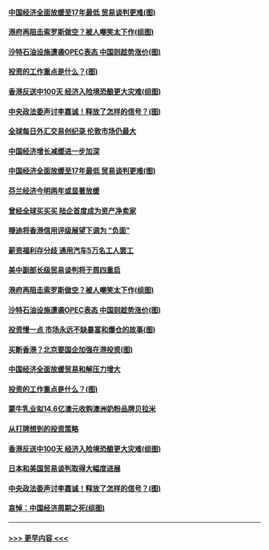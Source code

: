 #### [中国经济全面放缓至17年最低 贸易谈判更难(图)](../pages/p5/907648.md?t=09172255) 
#### [港府再阻击索罗斯做空？被人嘲笑太下作(组图)](../pages/p5/907637.md?t=09172255) 
#### [沙特石油设施遭袭OPEC表态 中国则趁势涨价(图)](../pages/p5/907570.md?t=09172255) 
#### [投资的工作重点是什么？(图)](../pages/p5/907561.md?t=09172255) 
#### [香港反送中100天 经济入险境恐酿更大灾难(组图)](../pages/p5/907533.md?t=09172255) 
#### [中央政法委声讨李嘉诚！释放了怎样的信号？(图)](../pages/p5/907522.md?t=09172255) 
#### [全球每日外汇交易创纪录 伦敦市场仍最大](../pages/p5/907685.md?t=09172255) 
#### [中国经济增长减缓进一步加深](../pages/p5/907649.md?t=09172255) 
#### [中国经济全面放缓至17年最低 贸易谈判更难(图)](../pages/p5/907648.md?t=09172255) 
#### [芬兰经济今明两年或显著放缓](../pages/p5/907643.md?t=09172255) 
#### [曾经全球买买买 陆企首度成为资产净卖家](../pages/p5/907641.md?t=09172255) 
#### [穆迪将香港信用评级展望下调为 “负面”](../pages/p5/907640.md?t=09172255) 
#### [薪资福利存分歧 通用汽车5万名工人罢工](../pages/p5/907639.md?t=09172255) 
#### [美中副部长级贸易谈判将于周四重启](../pages/p5/907638.md?t=09172255) 
#### [港府再阻击索罗斯做空？被人嘲笑太下作(组图)](../pages/p5/907637.md?t=09172255) 
#### [沙特石油设施遭袭OPEC表态 中国则趁势涨价(图)](../pages/p5/907570.md?t=09172255) 
#### [投资慢一点 市场永远不缺暴富和爆仓的故事(图)](../pages/p5/907564.md?t=09172255) 
#### [买断香港？北京要国企加强在港投资(图)](../pages/p5/907582.md?t=09172255) 
#### [中国经济全面放缓贸易和解压力增大](../pages/p5/907579.md?t=09172255) 
#### [投资的工作重点是什么？(图)](../pages/p5/907561.md?t=09172255) 
#### [蒙牛乳业拟14.6亿澳元收购澳洲奶粉品牌贝拉米](../pages/p5/907571.md?t=09172255) 
#### [从打牌想到的投资策略](../pages/p5/907563.md?t=09172255) 
#### [香港反送中100天 经济入险境恐酿更大灾难(组图)](../pages/p5/907533.md?t=09172255) 
#### [日本和美国贸易谈判取得大幅度进展](../pages/p5/907527.md?t=09172255) 
#### [中央政法委声讨李嘉诚！释放了怎样的信号？(图)](../pages/p5/907522.md?t=09172255) 
#### [哀悼：中国经济周期之死(组图)](../pages/p5/907455.md?t=09172255) 

----
#### [ >>> 更早内容 <<< ](../indexes/p5-earlier.md)
